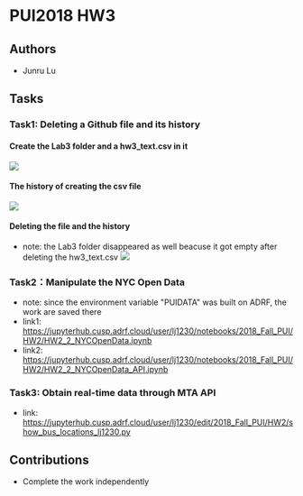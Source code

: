 # PUI2018 HW3

## Authors
- Junru Lu

## Tasks
### Task1: Deleting a Github file and its history

#### Create the Lab3 folder and a hw3_text.csv in it
![](https://github.com/LuJunru/PUI2018_lj1230/blob/master/HW2_lj1230/csv.png)

#### The history of creating the csv file
![](https://github.com/LuJunru/PUI2018_lj1230/blob/master/HW2_lj1230/history.png)

#### Deleting the file and the history
- note: the Lab3 folder disappeared as well beacuse it got empty after deleting the hw3_text.csv
![](https://github.com/LuJunru/PUI2018_lj1230/blob/master/HW2_lj1230/post-history.png)

### Task2：Manipulate the NYC Open Data
- note: since the environment variable "PUIDATA" was built on ADRF, the work are saved there
- link1: https://jupyterhub.cusp.adrf.cloud/user/lj1230/notebooks/2018_Fall_PUI/HW2/HW2_2_NYCOpenData.ipynb
- link2: https://jupyterhub.cusp.adrf.cloud/user/lj1230/notebooks/2018_Fall_PUI/HW2/HW2_2_NYCOpenData_API.ipynb

### Task3: Obtain real-time data through MTA API
- link: https://jupyterhub.cusp.adrf.cloud/user/lj1230/edit/2018_Fall_PUI/HW2/show_bus_locations_lj1230.py

## Contributions
- Complete the work independently
